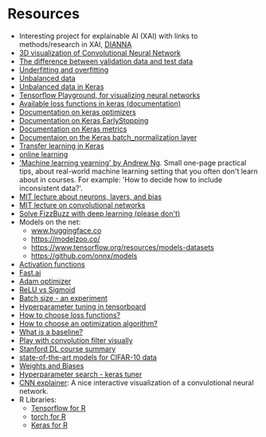 # Resources
- Interesting project for explainable AI (XAI) with links to methods/research in XAI, [DIANNA](https://github.com/dianna-ai/dianna)
- [3D visualization of Convolutional Neural Network](https://web.archive.org/web/20220126212933/https://www.cs.ryerson.ca/~aharley/vis/conv/)
- [The difference between validation data and test data](https://machinelearningmastery.com/difference-test-validation-datasets/)
- [Underfitting and overfitting](https://machinelearningmastery.com/learning-curves-for-diagnosing-machine-learning-model-performance/)
- [Unbalanced data](https://towardsdatascience.com/handling-imbalanced-datasets-in-deep-learning-f48407a0e758)
- [Unbalanced data in Keras](https://www.tensorflow.org/tutorials/structured_data/imbalanced_data)
- [Tensorflow Playground, for visualizing neural networks](http://playground.tensorflow.org/#activation=tanh&batchSize=10&dataset=circle&regDataset=reg-plane&learningRate=0.03&regularizationRate=0&noise=0&networkShape=4,2&seed=0.45454&showTestData=false&discretize=false&percTrainData=50&x=true&y=true&xTimesY=false&xSquared=false&ySquared=false&cosX=false&sinX=false&cosY=false&sinY=false&collectStats=false&problem=classification&initZero=false&hideText=false)
- [Available loss functions in keras (documentation)](https://keras.io/api/losses/)
- [Documentation on keras optimizers](https://keras.io/api/optimizers/)
- [Documentation on Keras EarlyStopping](https://keras.io/api/callbacks/early_stopping/)
- [Documentation on Keras metrics](https://keras.io/api/metrics/)
- [Documentaion on the Keras batch_normalization layer](https://keras.io/api/layers/normalization_layers/batch_normalization/)
- [Transfer learning in Keras](https://keras.io/guides/transfer_learning/)
- [online learning](https://medium.com/value-stream-design/online-machine-learning-515556ff72c5)
- ['Machine learning yearning' by Andrew Ng](https://github.com/ajaymache/machine-learning-yearning). Small one-page practical tips, about real-world machine learning setting that you often don't learn about in courses. For example: 'How to decide how to include inconsistent data?'.
- [MIT lecture about neurons, layers, and bias](https://www.youtube.com/watch?v=njKP3FqW3Sk&list=PLtBw6njQRU-rwp5__7C0oIVt26ZgjG9NI&index=13&ab_channel=AlexanderAmini)
- [MIT lecture on convolutional networks](https://www.youtube.com/watch?v=iaSUYvmCekI&ab_channel=AlexanderAmini)
- [Solve FizzBuzz with deep learning (please don't)](https://joelgrus.com/2016/05/23/fizz-buzz-in-tensorflow/)
- Models on the net:
    - www.huggingface.co
    - https://modelzoo.co/
    - https://www.tensorflow.org/resources/models-datasets
    - https://github.com/onnx/models
- [Activation functions](https://en.wikipedia.org/wiki/Activation_function)
- [Fast.ai](https://fast.ai)
- [Adam optimizer](https://machinelearningjourney.com/index.php/2021/01/09/adam-optimizer/)
- [ReLU vs Sigmoid](https://medium.com/geekculture/relu-vs-sigmoid-5de5ff756d93)
- [Batch size - an experiment](https://androidkt.com/ideal-batch-size-for-the-keras-neural-network/)
- [Hyperparameter tuning in tensorboard](https://www.tensorflow.org/tensorboard/hyperparameter_tuning_with_hparams)
- [How to choose loss functions?](https://machinelearningmastery.com/how-to-choose-loss-functions-when-training-deep-learning-neural-networks/)
- [How to choose an optimization algorithm?](https://machinelearningmastery.com/tour-of-optimization-algorithms/)
- [What is a baseline?](https://machinelearningmastery.com/how-to-get-baseline-results-and-why-they-matter/)
- [Play with convolution filter visually](https://setosa.io/ev/image-kernels/)
- [Stanford DL course summary](https://stanford.edu/~shervine/teaching/cs-230/cheatsheet-convolutional-neural-networks#)
- [state-of-the-art models for CIFAR-10 data](https://paperswithcode.com/sota/image-classification-on-cifar-10)
- [Weights and Biases](https://www.wandb.ai)
- [Hyperparameter search - keras tuner](https://keras.io/keras_tuner/)
- [CNN explainer](https://poloclub.github.io/cnn-explainer/): A nice interactive visualization of a convulotional neural network.
- R Libraries:
    - [Tensorflow for R](https://tensorflow.rstudio.com/)
    - [torch for R](https://torch.mlverse.org/)
    - [Keras for R](https://cran.r-project.org/web/packages/keras/vignettes/)
